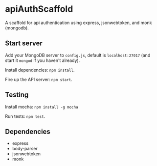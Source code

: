 # apiAuthScaffold

A scaffold for api authentication using express, jsonwebtoken, and monk (mongodb).

## Start server
Add your MongoDB server to `config.js`, default is `localhost:27017` (and start it `mongod` if you haven't already).

Install dependencies: `npm install`.

Fire up the API server: `npm start`.

## Testing
Install mocha: `npm install -g mocha`

Run tests: `npm test`.

## Dependencies
* express
* body-parser
* jsonwebtoken
* monk